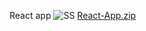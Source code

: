 React app
![SS](https://github.com/thealiyarov/my-app/assets/116636646/68563f4b-7b99-4986-b39c-85b2ebffe65a)
[React-App.zip](https://github.com/thealiyarov/my-app/files/13550549/React-App.zip)
